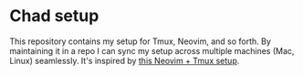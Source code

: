 # Chad setup

This repository contains my setup for Tmux, Neovim, and so forth. By maintaining it in a repo I can sync my setup across multiple machines (Mac, Linux) seamlessly. It's inspired by [this Neovim + Tmux setup](https://www.youtube.com/watch?v=iagjeLuxnMs).
